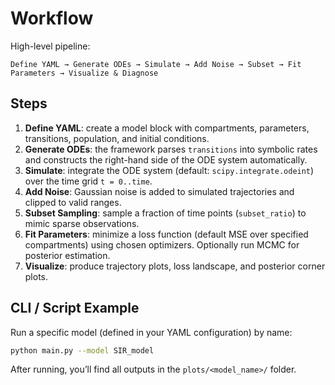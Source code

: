 # Workflow

High-level pipeline:

```
Define YAML → Generate ODEs → Simulate → Add Noise → Subset → Fit Parameters → Visualize & Diagnose
```

## Steps

1. **Define YAML**: create a model block with compartments, parameters, transitions, population, and initial conditions.
2. **Generate ODEs**: the framework parses `transitions` into symbolic rates and constructs the right-hand side of the ODE system automatically.
3. **Simulate**: integrate the ODE system (default: `scipy.integrate.odeint`) over the time grid `t = 0..time`.
4. **Add Noise**: Gaussian noise is added to simulated trajectories and clipped to valid ranges.
5. **Subset Sampling**: sample a fraction of time points (`subset_ratio`) to mimic sparse observations.
6. **Fit Parameters**: minimize a loss function (default MSE over specified compartments) using chosen optimizers. Optionally run MCMC for posterior estimation.
7. **Visualize**: produce trajectory plots, loss landscape, and posterior corner plots.

## CLI / Script Example

Run a specific model (defined in your YAML configuration) by name:

```bash
python main.py --model SIR_model
```

After running, you’ll find all outputs in the `plots/<model_name>/` folder.

